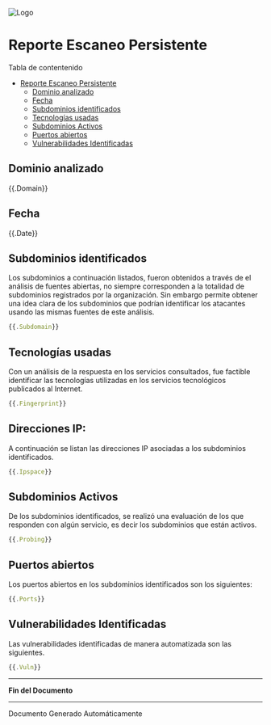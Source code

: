 ![Logo](https://URL/logo.png)

# Reporte Escaneo Persistente

Tabla de contentenido

- [Reporte Escaneo Persistente](#reporte-escaneo-persistente)
  - [Dominio analizado](#dominio-analizado)
  - [Fecha](#fecha)
  - [Subdominios identificados](#subdominios-identificados)
  - [Tecnologías usadas](#tecnologías-usadas)
  - [Subdominios Activos](#subdominios-activos)
  - [Puertos abiertos](#puertos-abiertos)
  - [Vulnerabilidades Identificadas](#vulnerabilidades-identificadas)


## Dominio analizado

{{.Domain}}

## Fecha

{{.Date}}

## Subdominios identificados

Los subdominios a continuación listados, fueron obtenidos a través de el análisis de fuentes abiertas, no siempre corresponden a la totalidad de subdominios registrados por la organización. Sin embargo permite obtener una idea clara de los subdominios que podrían identificar los atacantes usando las mismas fuentes de este análisis.

```javascript
{{.Subdomain}}
```

## Tecnologías usadas

Con un análisis de la respuesta en los servicios consultados, fue factible identificar las tecnologías utilizadas en los servicios tecnológicos publicados al Internet.

```javascript
{{.Fingerprint}}
````

## Direcciones IP:

A continuación se listan las direcciones IP asociadas a los subdominios identificados.

```javascript
{{.Ipspace}}
```

## Subdominios Activos

De los subdominios identificados, se realizó una evaluación de los que responden con algún servicio, es decir los subdominios que están activos.

```javascript
{{.Probing}}
```
## Puertos abiertos

Los puertos abiertos en los subdominios identificados son los siguientes:

```javascript
{{.Ports}}
```

## Vulnerabilidades Identificadas

Las vulnerabilidades identificadas de manera automatizada son las siguientes.

```javascript
{{.Vuln}}
```

---
**Fin del Documento**

---

Documento Generado Automáticamente
